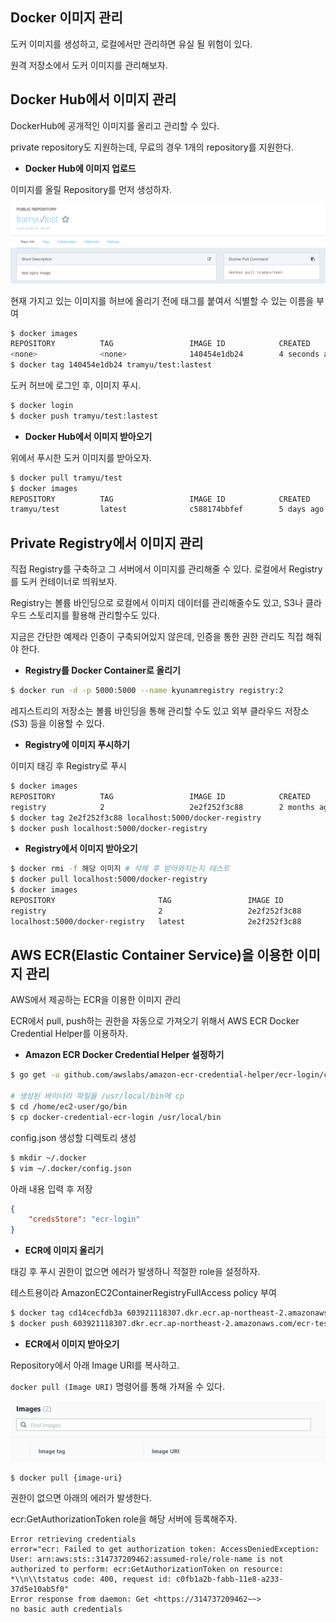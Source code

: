 ## Docker 이미지 관리

도커 이미지를 생성하고, 로컬에서만 관리하면 유실 될 위험이 있다.

원격 저장소에서 도커 이미지를 관리해보자.

## Docker Hub에서 이미지 관리

DockerHub에 공개적인 이미지를 올리고 관리할 수 있다.

private repository도 지원하는데, 무료의 경우 1개의 repository를 지원한다.

- **Docker Hub에 이미지 업로드**

이미지를 올릴 Repository를 먼저 생성하자.

![image-20181202173051504](/images/devops/docker/image-20181202173051504.png)

현재 가지고 있는 이미지를 허브에 올리기 전에 태그를 붙여서 식별할 수 있는 이름을 부여

```bash
$ docker images
REPOSITORY          TAG                 IMAGE ID            CREATED             SIZE
<none>              <none>              140454e1db24        4 seconds ago       275MB
$ docker tag 140454e1db24 tramyu/test:lastest
```

도커 허브에 로그인 후, 이미지 푸시.

```bash
$ docker login
$ docker push tramyu/test:lastest
```

- **Docker Hub에서 이미지 받아오기**

위에서 푸시한 도커 이미지를 받아오자.

```bash
$ docker pull tramyu/test
$ docker images
REPOSITORY          TAG                 IMAGE ID            CREATED             SIZE
tramyu/test         latest              c588174bbfef        5 days ago          275MB
```

## Private Registry에서 이미지 관리

직접 Registry를 구축하고 그 서버에서 이미지를 관리해줄 수 있다. 로컬에서 Registry를 도커 컨테이너로 띄워보자.

Registry는 볼륨 바인딩으로 로컬에서 이미지 데이터를 관리해줄수도 있고, S3나 클라우드 스토리지를 활용해 관리할수도 있다.

지금은 간단한 예제라 인증이 구축되어있지 않은데, 인증을 통한 권한 관리도 직접 해줘야 한다.

- **Registry를 Docker Container로 올리기**

```bash
$ docker run -d -p 5000:5000 --name kyunamregistry registry:2
```

레지스트리의 저장소는 볼륨 바인딩을 통해 관리할 수도 있고 외부 클라우드 저장소(S3) 등을 이용할 수 있다.

- **Registry에 이미지 푸시하기**

이미지 태깅 후 Registry로 푸시

```bash
$ docker images
REPOSITORY          TAG                 IMAGE ID            CREATED             SIZE
registry            2                   2e2f252f3c88        2 months ago        33.3MB
$ docker tag 2e2f252f3c88 localhost:5000/docker-registry
$ docker push localhost:5000/docker-registry
```

- **Registry에서 이미지 받아오기**

```bash
$ docker rmi -f 해당 이미지 # 삭제 후 받아와지는지 테스트
$ docker pull localhost:5000/docker-registry
$ docker images
REPOSITORY                       TAG                 IMAGE ID            CREATED             SIZE
registry                         2                   2e2f252f3c88        2 months ago        33.3MB
localhost:5000/docker-registry   latest              2e2f252f3c88        2 months ago        33.3MB
```

## AWS ECR(Elastic Container Service)을 이용한 이미지 관리

AWS에서 제공하는 ECR을 이용한 이미지 관리

ECR에서 pull, push하는 권한을 자동으로 가져오기 위해서 AWS ECR Docker Credential Helper를 이용하자.

- **Amazon ECR Docker Credential Helper 설정하기**

```bash
$ go get -u github.com/awslabs/amazon-ecr-credential-helper/ecr-login/cli/docker-credential-ecr-logi

# 생성된 바이너리 파일을 /usr/local/bin에 cp
$ cd /home/ec2-user/go/bin
$ cp docker-credential-ecr-login /usr/local/bin
```

config.json 생성할 디렉토리 생성

```bash
$ mkdir ~/.docker
$ vim ~/.docker/config.json
```

아래 내용 입력 후 저장

```json
{
	"credsStore": "ecr-login"
}
```

- **ECR에 이미지 올리기**

태깅 후 푸시 권한이 없으면 에러가 발생하니 적절한 role을 설정하자.

테스트용이라 AmazonEC2ContainerRegistryFullAccess policy 부여

```bash
$ docker tag cd14cecfdb3a 603921118307.dkr.ecr.ap-northeast-2.amazonaws.com/ecr-test-kyunam:v1
$ docker push 603921118307.dkr.ecr.ap-northeast-2.amazonaws.com/ecr-test-kyunam:v1
```

- **ECR에서 이미지 받아오기**

Repository에서 아래 Image URI를 복사하고.

`docker pull (Image URI)` 명령어를 통해 가져올 수 있다.

![image-20181208164241927](/images/devops/docker/image-20181208164241927.png)

```bash
$ docker pull {image-uri}
```

권한이 없으면 아래의 에러가 발생한다.

ecr:GetAuthorizationToken role을 해당 서버에 등록해주자.

```
Error retrieving credentials
error="ecr: Failed to get authorization token: AccessDeniedException: User: arn:aws:sts::314737209462:assumed-role/role-name is not authorized to perform: ecr:GetAuthorizationToken on resource: *\\n\\tstatus code: 400, request id: c0fb1a2b-fabb-11e8-a233-37d5e10ab5f0"
Error response from daemon: Get <https://314737209462~~>
no basic auth credentials
```
